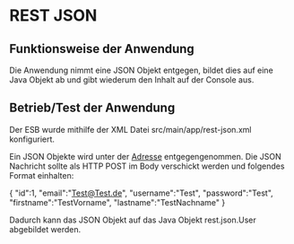 # REST JSON


## Funktionsweise der Anwendung

Die Anwendung nimmt eine JSON Objekt entgegen, bildet dies auf eine Java Objekt ab und gibt wiederum den Inhalt auf der Console aus.

## Betrieb/Test der Anwendung

Der ESB wurde mithilfe der XML Datei src/main/app/rest-json.xml konfiguriert.

Ein JSON Objekte wird unter der [Adresse](http://localhost:8181/foo) entgegengenommen.
Die JSON Nachricht sollte als HTTP POST im Body verschickt werden und folgendes Format einhalten:

{ "id":1, "email":"Test@Test.de", "username":"Test", "password":"Test", "firstname":"TestVorname", "lastname":"TestNachname" }

Dadurch kann das JSON Objekt auf das Java Objekt rest.json.User abgebildet werden. 




 

